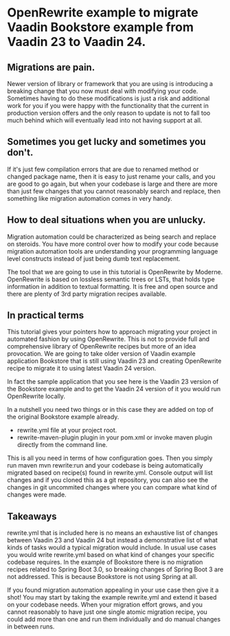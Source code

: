 # OpenRewrite example to migrate Vaadin Bookstore example from Vaadin 23 to Vaadin 24.

## Migrations are pain.

Newer version of library or framework that you are using is introducing a breaking change that you now must deal with
modifying your code. Sometimes having to do these modifications is just a risk and additional work for you if you were
happy with the functionality that the current in production version offers and the only reason to update is not to fall
too much behind which will eventually lead into not having support at all.

## Sometimes you get lucky and sometimes you don't.

If it's just few compilation errors that are due to renamed method or changed package name, then it is easy to just
rename your calls, and you are good to go again, but when your codebase is large and there are more than just few
changes that you cannot reasonably search and replace, then something like migration automation comes in very handy.

## How to deal situations when you are unlucky.

Migration automation could be characterized as being search and replace on steroids. You have more control over how to
modify your code because migration automation tools are understanding your programming language level constructs instead
of just being dumb text replacement.

The tool that we are going to use in this tutorial is OpenRewrite by Moderne. OpenRewrite is based on lossless semantic
trees or LSTs, that holds type information in addition to textual formatting. It is free and open source and there are
plenty of 3rd party migration recipes available.

## In practical terms

This tutorial gives your pointers how to approach migrating your project in automated fashion by using OpenRewrite. This
is not to provide full and comprehensive library of OpenRewrite recipes but more of an idea provocation. We are going to
take older version of Vaadin example application Bookstore that is still using Vaadin 23 and creating OpenRewrite recipe
to migrate it to using latest Vaadin 24 version.

In fact the sample application that you see here is the Vaadin 23 version of the Bookstore example and to get the Vaadin
24 version of it you would run OpenRewrite locally.

In a nutshell you need two things or in this case they are added on top of the original Bookstore example already.

- rewrite.yml file at your project root.
- rewrite-maven-plugin plugin in your pom.xml or invoke maven plugin directly from the command line.

This is all you need in terms of how configuration goes. Then you simply run maven mvn rewrite:run and your codebase is
being automatically migrated based on recipe(s) found in rewrite.yml. Console output will list changes and if you cloned
this as a git repository, you can also see the changes in git uncommited changes where you can compare what kind of
changes were made.

## Takeaways

rewrite.yml that is included here is no means an exhaustive list of changes between Vaadin 23 and Vaadin 24 but instead
a demonstrative list of what kinds of tasks would a typical migration would include. In usual use cases you would write
rewrite.yml based on what kind of changes your specific codebase requires. In the example of Bookstore there is no
migration recipes related to Spring Boot 3.0, so breaking changes of Spring Boot 3 are not addressed. This is because
Bookstore is not using Spring at all.

If you found migration automation appealing in your use case then give it a shot! You may start by taking the example
rewrite.yml and extend it based on your codebase needs. When your migration effort grows, and you cannot reasonably to
have just one single atomic migration recipe, you could add more than one and run them individually and do manual
changes in between runs.